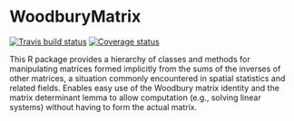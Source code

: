 # WoodburyMatrix

[![Travis build status](https://travis-ci.org/mbertolacci/WoodburyMatrix.svg?branch=master)](https://travis-ci.org/mbertolacci/WoodburyMatrix) [![Coverage status](https://codecov.io/gh/mbertolacci/WoodburyMatrix/branch/master/graph/badge.svg)](https://codecov.io/github/mbertolacci/WoodburyMatrix?branch=master)

This R package provides a hierarchy of classes and methods for manipulating matrices formed implicitly from the sums of the inverses of other matrices, a situation commonly encountered in spatial statistics and related fields. Enables easy use of the Woodbury matrix identity and the matrix determinant lemma to allow computation (e.g., solving linear systems) without having to form the actual matrix.
